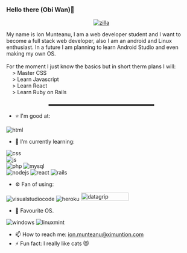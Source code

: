 ### Hello there (Obi Wan)👋

<p align="center">
   <a href="https://www.ximuntion.com">
      <img src="https://i.ibb.co/TcmQJsd/Zilla.png" alt="zilla" />
   </a>
</p>

<p align="justfied">
   My name is Ion Munteanu, I am a web developer student and I want to become a full stack web developer, also I am an android and Linux enthusiast. In a future I am planning to learn Android Studio and even making my own OS.
	<br/>
	<br/>
   For the moment I just know the basics but in short therm plans I will:
	<br/>
&nbsp;&nbsp;&nbsp;&nbsp;> Master CSS
	<br/>
&nbsp;&nbsp;&nbsp;&nbsp;> Learn Javascript
	<br/>
&nbsp;&nbsp;&nbsp;&nbsp;> Learn React
	<br/>
&nbsp;&nbsp;&nbsp;&nbsp;> Learn Ruby on Rails	
</p>

<p align="center">
▬▬▬▬▬▬▬▬▬▬▬▬▬▬▬▬▬▬▬▬
</p>
	
- ⭐ I'm good at:

<p align="left">
   <img src="https://img.shields.io/badge/HTML5-E34F26?style=for-the-badge&logo=html5&logoColor=white" alt="html"/>
</p>

- 🌱 I’m currently learning:
<p align="left">
   <img src="https://img.shields.io/badge/CSS3-1572B6?style=for-the-badge&logo=css3&logoColor=white" alt="css"/>
   <br>
   <img src="https://img.shields.io/badge/JavaScript-F7DF1E?style=for-the-badge&logo=javascript&logoColor=black" alt="js"/>
   <br>
   <img src="https://img.shields.io/badge/php-%23777BB4.svg?style=for-the-badge&logo=php&logoColor=white" alt="php"/>
   <img src="https://img.shields.io/badge/MySQL-00000F?style=for-the-badge&logo=mysql&logoColor=white" alt="mysql"/>
   <br>
   <img src="https://img.shields.io/badge/node.js-6DA55F?style=for-the-badge&logo=node.js&logoColor=white" alt="nodejs"/>
   <img src="https://img.shields.io/badge/react-%2320232a.svg?style=for-the-badge&logo=react&logoColor=%2361DAFB" alt="react"/>
   <img src='https://img.shields.io/badge/rails-%23CC0000.svg?style=for-the-badge&logo=ruby-on-rails&logoColor=white' alt="rails"/>
</p>

- ⚙️ Fan of using:
<p align="left">
   <img src='https://img.shields.io/badge/Visual_Studio_Code-0078D4?style=for-the-badge&logo=visual%20studio%20code&logoColor=white' alt="visualstudiocode"/>
   <img src="https://img.shields.io/badge/Google_Cloud-4285F4?style=for-the-badge&logo=google-cloud&logoColor=white" alt="heroku"/>
   <img src="https://cdn.worldvectorlogo.com/logos/datagrip.svg" alt="datagrip" height="21.6" width="126.5" alt="datagrip"/>
</p>

- 🐧 Favourite OS.
<p align="left">
   <img src="https://img.shields.io/badge/Windows-0078D6?style=for-the-badge&logo=windows&logoColor=white" alt="windows"/>
   <img src="https://img.shields.io/badge/Linux_Mint-87CF3E?style=for-the-badge&logo=linux-mint&logoColor=white" alt="linuxmint"/>
</p>

- 📫 How to reach me: ion.munteanu@ximuntion.com
- ⚡ Fun fact: I really like cats 😻
